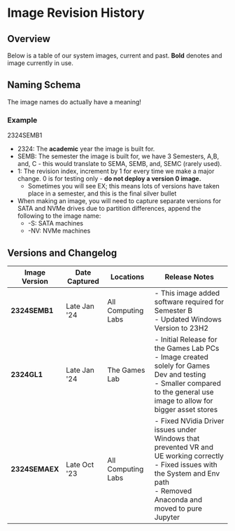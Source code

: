 # Image Revision History

## Overview
Below is a table of our system images, current and past. **Bold** denotes and image currently in use.

## Naming Schema
The image names do actually have a meaning!

### Example
2324SEMB1
* 2324: The **academic** year the image is built for.
* SEMB: The semester the image is built for, we have 3 Semesters, A,B, and, C - this would translate to SEMA, SEMB, and, SEMC (rarely used).
* 1: The revision index, increment by 1 for every time we make a major change. 0 is for testing only - **do not deploy a version 0 image.** 
  * Sometimes you will see EX; this means lots of versions have taken place in a semester, and this is the final silver bullet
* When making an image, you will need to capture separate versions for SATA and NVMe drives due to partition differences, append the following to the image name:
  * -S: SATA machines
  * -NV: NVMe machines

## Versions and Changelog
| Image Version  | Date Captured | Locations          | Release Notes                                                                                                                                                                          |
|----------------|---------------|--------------------|----------------------------------------------------------------------------------------------------------------------------------------------------------------------------------------|
| **2324SEMB1**  | Late Jan '24  | All Computing Labs | - This image added software required for Semester B<br/>- Updated Windows Version to 23H2                                                                                              |
| **2324GL1**    | Late Jan '24  | The Games Lab      | - Initial Release for the Games Lab PCs<br/>- Image created solely for Games Dev and testing<br/>- Smaller compared to the general use image to allow for bigger asset stores          |
| **2324SEMAEX** | Late Oct '23  | All Computing Labs | - Fixed NVidia Driver issues under Windows that prevented VR and UE working correctly<br/>- Fixed issues with the System and Env path<br/>- Removed Anaconda and moved to pure Jupyter |
